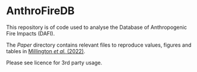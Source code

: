 # AnthroFireDB

This repository is of code used to analyse the Database of Anthropogenic Fire Impacts (DAFI).

The _Paper_ directory contains relevant files to reproduce values, figures and tables in [Millington _et al._ (2022)](https://doi.org/10.3390/fire5040087).

Please see licence for 3rd party usage.
